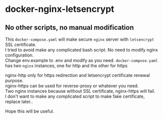 # docker-nginx-letsencrypt
## No other scripts, no manual modification

This `docker-compose.yaml` will make secure `nginx` server with `letsencrypt` SSL certificate.   
I tried to avoid make any complicated bash script. No need to modify nginx configuration.   
Change env.example to .env and modify as you need.
`docker-compose.yaml` has two `nginx` instances, one for http and the other for https

nginx-http only for https redirection and letsencrypt certificate renewal purpose.   
nginx-https can be used for reverse-proxy or whatever you need.   
Two nginx instances because without SSL certificate, nginx-https will fail.   
I don't want to make any complicated script to make fake certificate, replace later..

Hope this will be useful.
